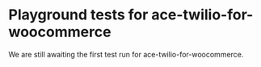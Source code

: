 # Playground tests for ace-twilio-for-woocommerce
We are still awaiting the first test run for ace-twilio-for-woocommerce.
